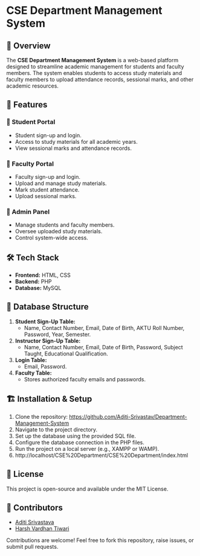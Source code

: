 # CSE Department Management System

## 📌 Overview
The **CSE Department Management System** is a web-based platform designed to streamline academic management for students and faculty members. The system enables students to access study materials and faculty members to upload attendance records, sessional marks, and other academic resources.

## 🚀 Features
### 🔹 Student Portal
- Student sign-up and login.
- Access to study materials for all academic years.
- View sessional marks and attendance records.

### 🔹 Faculty Portal
- Faculty sign-up and login.
- Upload and manage study materials.
- Mark student attendance.
- Upload sessional marks.

### 🔹 Admin Panel
- Manage students and faculty members.
- Oversee uploaded study materials.
- Control system-wide access.

## 🛠️ Tech Stack
- **Frontend:** HTML, CSS
- **Backend:** PHP
- **Database:** MySQL

## 📂 Database Structure
1. **Student Sign-Up Table:**
   - Name, Contact Number, Email, Date of Birth, AKTU Roll Number, Password, Year, Semester.
2. **Instructor Sign-Up Table:**
   - Name, Contact Number, Email, Date of Birth, Password, Subject Taught, Educational Qualification.
3. **Login Table:**
   - Email, Password.
4. **Faculty Table:**
   - Stores authorized faculty emails and passwords.

## 🏗️ Installation & Setup
1. Clone the repository:
   https://github.com/Aditi-Srivastav/Department-Management-System
3. Navigate to the project directory.
4. Set up the database using the provided SQL file.
5. Configure the database connection in the PHP files.
6. Run the project on a local server (e.g., XAMPP or WAMP).
7. http://localhost/CSE%20Department/CSE%20Department/index.html


## 📜 License
This project is open-source and available under the MIT License.

## 🤝 Contributors
- [Aditi Srivastava](https://github.com/Aditi-Srivastav)
- [Harsh Vardhan Tiwari](https://github.com/harryvardhan)

Contributions are welcome! Feel free to fork this repository, raise issues, or submit pull requests.




